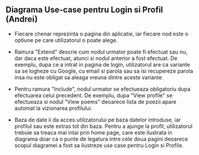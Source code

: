 ## Diagrama Use-case pentru Login si Profil (Andrei)

- Fiecare chenar reprezinta o pagina din aplicatie, iar fiecare nod este o optiune pe care utilizatorul o poate alege.

- Ramura "Extend" descrie cum nodul urmator poate fi efectuat sau nu, dar daca este efectuat, atunci si nodul anterior a fost efectuat.
De exemplu, dupa ce a intrat in pagina de login, utilizatorul are ca variante sa se logheze cu Google, cu email si parola sau sa isi recupereze parola
insa nu este obligat sa aleaga vreuna dintre aceste variante.

- Pentru ramura "Include", nodul urmator se efectueaza obligatoriu dupa efectuarea celui precedent.
De exemplu, dupa "View profile" se efectueaza si nodul "View poems" deoarece lista de poezii apare automat la vizionarea profilului.

- Baza de date ii da acces utilizatorului pe baza datelor introduse, iar profilul sau este extras tot din baza.
Pentru a ajunge la profil, utilizatorul trebuie sa treaca mai intai prin home page, care este ilustrata in diagrama doar ca o punte de legatura intre cele doua pagini
deoarece scopul diagramei a fost sa ilustreze use case pentru Login si Profile.
